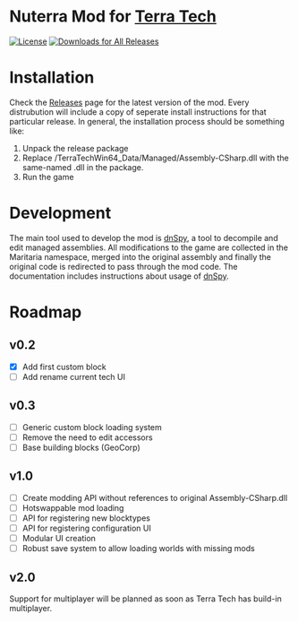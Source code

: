 [License]: https://tldrlegal.com/l/mit/
[Documentation]: https://github.com/maritaria/terratech-mod/doc/
[Issues]: https://github.com/maritaria/terratech-mod/issues/
[Releases]: https://github.com/maritaria/terratech-mod/releases/latest/
[Terra Tech]: https://terratechgame.com/
[dnSpy]: https://github.com/0xd4d/dnSpy/

# Nuterra Mod for [Terra Tech]
[![License](http://img.shields.io/badge/license-MIT-blue.svg?style=flat)][License]
[![Downloads for All Releases](https://img.shields.io/github/downloads/maritaria/terratech-mod/total.svg)][Releases]

# Installation
Check the [Releases] page for the latest version of the mod. Every distrubution will include a copy of seperate install instructions for that particular release. In general, the installation process should be something like:

1. Unpack the release package
2. Replace /TerraTechWin64_Data/Managed/Assembly-CSharp.dll with the same-named .dll in the package.
3. Run the game

# Development
The main tool used to develop the mod is [dnSpy], a tool to decompile and edit managed assemblies. All modifications to the game are collected in the Maritaria namespace, merged into the original assembly and finally the original code is redirected to pass through the mod code. The documentation includes instructions about usage of [dnSpy].

# Roadmap
## v0.2
- [x] Add first custom block
- [ ] Add rename current tech UI

## v0.3
- [ ] Generic custom block loading system
- [ ] Remove the need to edit accessors
- [ ] Base building blocks (GeoCorp)

## v1.0
- [ ] Create modding API without references to original Assembly-CSharp.dll
- [ ] Hotswappable mod loading
- [ ] API for registering new blocktypes
- [ ] API for registering configuration UI
- [ ] Modular UI creation
- [ ] Robust save system to allow loading worlds with missing mods

## v2.0
Support for multiplayer will be planned as soon as Terra Tech has build-in multiplayer.
